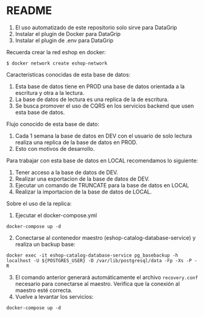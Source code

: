 # README

1. El uso automatizado de este repositorio solo sirve para DataGrip
2. Instalar el plugin de Docker para DataGrip
3. Instalar el plugin de .env para DataGrip

Recuerda crear la red eshop en docker:

```
$ docker network create eshop-network
```

Caracteristicas conocidas de esta base de datos:
1. Esta base de datos tiene en PROD una base de datos orientada a la escritura y otra a la lectura.
2. La base de datos de lectura es una replica de la de escritura.
3. Se busca promover el uso de CQRS en los servicios backend que usen esta base de datos. 

Flujo conocido de esta base de dato:
1. Cada 1 semana la base de datos en DEV con el usuario de solo lectura realiza una replica de la base de datos en PROD.
2. Esto con motivos de desarrollo.

Para trabajar con esta base de datos en LOCAL recomendamos lo siguiente:
1. Tener acceso a la base de datos de DEV.
2. Realizar una exportacion de la base de datos de DEV.
3. Ejecutar un comando de TRUNCATE para la base de datos en LOCAL
3. Realizar la importacion de la base de datos de LOCAL.

Sobre el uso de la replica:
1. Ejecutar el docker-compose.yml
```
docker-compose up -d
```

2. Conectarse al contenedor maestro (eshop-catalog-database-service) y realiza un backup base:
```
docker exec -it eshop-catalog-database-service pg_basebackup -h localhost -U ${POSTGRES_USER} -D /var/lib/postgresql/data -Fp -Xs -P -R
```

3. El comando anterior generará automáticamente el archivo `recovery.conf` necesario para conectarse al maestro. Verifica que la conexión al maestro esté correcta.
4. Vuelve a levantar los servicios:
```
docker-compose up -d
```
